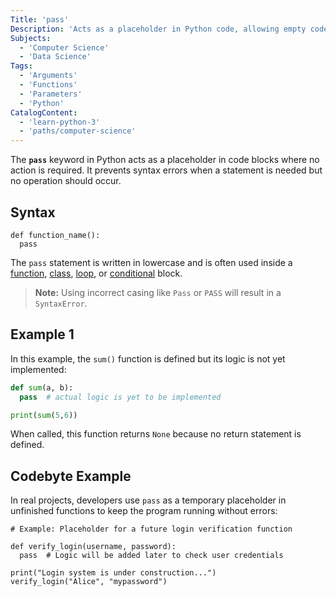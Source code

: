 ```yaml
---
Title: 'pass'
Description: 'Acts as a placeholder in Python code, allowing empty code blocks (like functions or loops) to run without causing errors.'
Subjects:
  - 'Computer Science'
  - 'Data Science'
Tags:
  - 'Arguments'
  - 'Functions'
  - 'Parameters'
  - 'Python'
CatalogContent:
  - 'learn-python-3'
  - 'paths/computer-science'
---
```


The **`pass`** keyword in Python acts as a placeholder in code blocks where no action is required. It prevents syntax errors when a statement is needed but no operation should occur.

## Syntax

```pseudo
def function_name():
  pass
```

The `pass` statement is written in lowercase and is often used inside a [function](https://www.codecademy.com/resources/docs/python/functions), [class](https://www.codecademy.com/resources/docs/python/classes), [loop](https://www.codecademy.com/resources/docs/python/loops), or [conditional](https://www.codecademy.com/resources/docs/python/conditionals) block.

> **Note:** Using incorrect casing like `Pass` or `PASS` will result in a `SyntaxError`.

## Example 1

In this example, the `sum()` function is defined but its logic is not yet implemented:

```py
def sum(a, b):
  pass  # actual logic is yet to be implemented

print(sum(5,6))
```

When called, this function returns `None` because no return statement is defined.

## Codebyte Example

In real projects, developers use `pass` as a temporary placeholder in unfinished functions to keep the program running without errors:

```codebyte/python
# Example: Placeholder for a future login verification function

def verify_login(username, password):
  pass  # Logic will be added later to check user credentials

print("Login system is under construction...")
verify_login("Alice", "mypassword")
```
